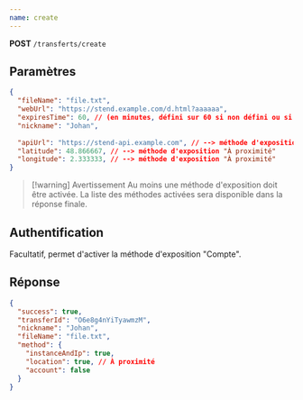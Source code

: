 ```yaml
---
name: create
---
```

**POST** `/transferts/create`

## Paramètres

```json
{
  "fileName": "file.txt",
  "webUrl": "https://stend.example.com/d.html?aaaaaa",
  "expiresTime": 60, // (en minutes, défini sur 60 si non défini ou si supérieur à 60)
  "nickname": "Johan",
 
  "apiUrl": "https://stend-api.example.com", // --> méthode d'exposition "IP + Instance"
  "latitude": 48.866667, // --> méthode d'exposition "À proximité"
  "longitude": 2.333333, // --> méthode d'exposition "À proximité"
}
```

> [!warning] Avertissement
> Au moins une méthode d'exposition doit être activée. La liste des méthodes activées sera disponible dans la réponse finale.

## Authentification

Facultatif, permet d'activer la méthode d'exposition "Compte".

## Réponse

```json
{
  "success": true,
  "transferId": "O6e8g4nYiTyawmzM",
  "nickname": "Johan",
  "fileName": "file.txt",
  "method": {
    "instanceAndIp": true,
    "location": true, // À proximité
    "account": false
  }
}
```
